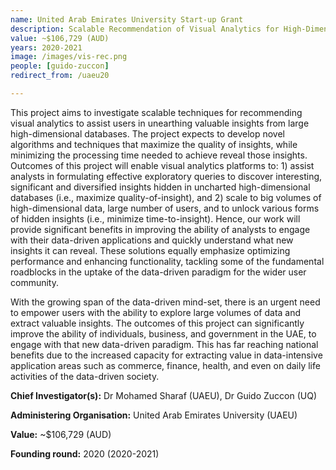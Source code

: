 ```yaml
---
name: United Arab Emirates University Start-up Grant
description: Scalable Recommendation of Visual Analytics for High-Dimensional Data
value: ~$106,729 (AUD)
years: 2020-2021
image: /images/vis-rec.png
people: [guido-zuccon]
redirect_from: /uaeu20

---
```


This project aims to investigate scalable techniques for recommending visual analytics to assist users in unearthing valuable insights from large high-dimensional databases. The project expects to develop novel algorithms and techniques that maximize the quality of insights, while minimizing the processing time needed to achieve reveal those insights. Outcomes of this project will enable visual analytics platforms to: 1) assist analysts in formulating effective exploratory queries to discover interesting, significant and diversified insights hidden in uncharted high-dimensional databases (i.e., maximize quality-of-insight), and 2) scale to big volumes of high-dimensional data, large number of users, and to unlock various forms of hidden insights (i.e., minimize time-to-insight). Hence, our work will provide significant benefits in improving the ability of analysts to engage with their data-driven applications and quickly understand what new insights it can reveal. These solutions equally emphasize optimizing performance and enhancing functionality, tackling some of the fundamental roadblocks in the uptake of the data-driven paradigm for the wider user community.

With the growing span of the data-driven mind-set, there is an urgent need to empower users with the ability to explore large volumes of data and extract valuable insights. The outcomes of this project can significantly improve the ability of individuals, business, and government in the UAE, to engage with that new data-driven paradigm. This has far reaching national benefits due to the increased capacity for extracting value in data-intensive application areas such as commerce, finance, health, and even on daily life activities of the data-driven society.

**Chief Investigator(s):** Dr Mohamed Sharaf (UAEU), Dr Guido Zuccon (UQ)

**Administering Organisation:** United Arab Emirates University (UAEU)

**Value:** ~$106,729 (AUD)

**Founding round:** 2020 (2020-2021)

